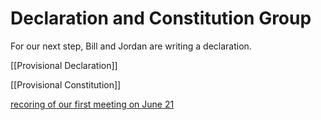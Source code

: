 # Declaration and Constitution Group
For our next step, Bill and Jordan are writing a declaration. 

[[Provisional Declaration]]

[[Provisional Constitution]]

[recoring of our first meeting on June 21](https://chat.collectivesensecommons.org/agora/pl/gmmroxre4fd7xkwznpney9f69w)
